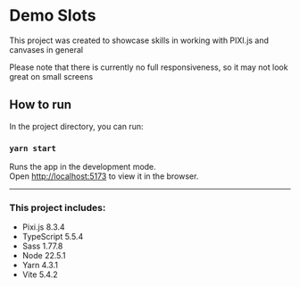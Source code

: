 # Demo Slots

This project was created to showcase skills in working with PIXI.js and canvases in general

Please note that there is currently no full responsiveness, so it may not look great on small screens

## How to run

In the project directory, you can run:

### `yarn start`

Runs the app in the development mode.\
Open [http://localhost:5173](http://localhost:5173) to view it in the browser.

---

### This project includes:

- Pixi.js 8.3.4
- TypeScript 5.5.4
- Sass 1.77.8
- Node 22.5.1
- Yarn 4.3.1
- Vite 5.4.2
